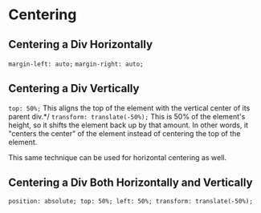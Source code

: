 # Centering

## Centering a Div Horizontally

`margin-left: auto;`
`margin-right: auto;`

## Centering a Div Vertically

`top: 50%;`
This aligns the top of the element with the vertical center of its parent div.*/
`transform: translate(-50%);`
This is 50% of the element's height, so it shifts the element back up by that amount.
In other words, it "centers the center" of the element instead of centering the top of the element.

This same technique can be used for horizontal centering as well.

## Centering a Div Both Horizontally and Vertically

`position: absolute;
top: 50%;
left: 50%;
transform: translate(-50%);`